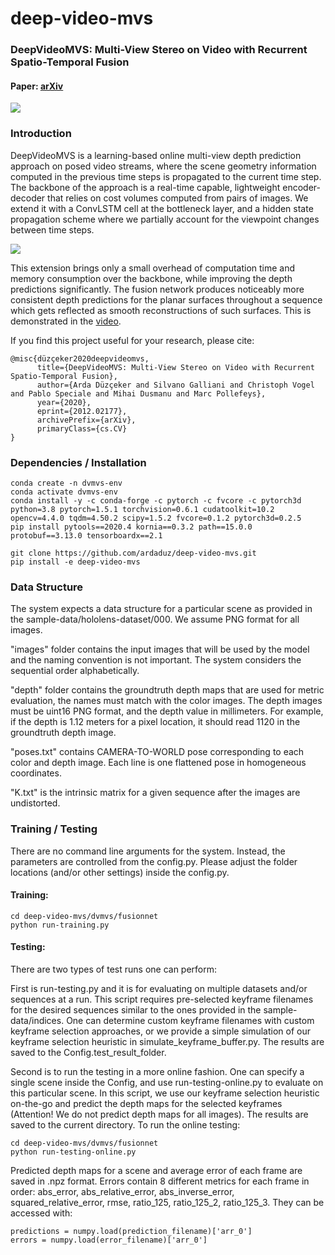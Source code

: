 # deep-video-mvs
### DeepVideoMVS: Multi-View Stereo on Video with Recurrent Spatio-Temporal Fusion

#### Paper: [arXiv](https://arxiv.org/abs/2012.02177)

![](miscellaneous/teaser.png)

### Introduction
DeepVideoMVS is a learning-based online multi-view depth prediction approach on 
posed video streams, where the scene geometry information computed in the previous 
time steps is propagated to the current time step. The backbone of the approach is a 
real-time capable, lightweight encoder-decoder that relies on cost volumes computed 
from pairs of images.  We extend it with a ConvLSTM cell at the bottleneck layer, 
and a hidden state propagation scheme where we partially account for the viewpoint 
changes between time steps.

![](miscellaneous/architecture.png)

This extension brings only a small overhead of computation time and memory consumption over the
backbone, while improving the depth predictions significantly. The fusion network produces noticeably 
more consistent depth predictions for the planar surfaces throughout a sequence which gets reflected 
as smooth reconstructions of such surfaces. This is demonstrated in the
[video](miscellaneous/deep-video-mvs-supplementary-video.mp4).

If you find this project useful for your research, please cite:
```
@misc{düzçeker2020deepvideomvs,
      title={DeepVideoMVS: Multi-View Stereo on Video with Recurrent Spatio-Temporal Fusion}, 
      author={Arda Düzçeker and Silvano Galliani and Christoph Vogel and Pablo Speciale and Mihai Dusmanu and Marc Pollefeys},
      year={2020},
      eprint={2012.02177},
      archivePrefix={arXiv},
      primaryClass={cs.CV}
}
```

### Dependencies / Installation
```
conda create -n dvmvs-env
conda activate dvmvs-env
conda install -y -c conda-forge -c pytorch -c fvcore -c pytorch3d python=3.8 pytorch=1.5.1 torchvision=0.6.1 cudatoolkit=10.2 opencv=4.4.0 tqdm=4.50.2 scipy=1.5.2 fvcore=0.1.2 pytorch3d=0.2.5
pip install pytools==2020.4 kornia==0.3.2 path==15.0.0 protobuf==3.13.0 tensorboardx==2.1

git clone https://github.com/ardaduz/deep-video-mvs.git
pip install -e deep-video-mvs
```

### Data Structure
The system expects a data structure for a particular scene as provided in the 
sample-data/hololens-dataset/000. We assume PNG format for all images.

"images" folder contains the input images that will be used by the model 
and the naming convention is not important. The system considers the sequential order
alphabetically.

"depth" folder contains the groundtruth depth maps that are used for metric evaluation,
the names must match with the color images. The depth images must be uint16 PNG format, 
and the depth value in millimeters. 
For example, if the depth is 1.12 meters for a pixel location,
it should read 1120 in the groundtruth depth image.

"poses.txt" contains CAMERA-TO-WORLD pose corresponding to each color and depth image. 
Each line is one flattened pose in homogeneous coordinates.

"K.txt" is the intrinsic matrix for a given sequence after the images are undistorted.

### Training / Testing
There are no command line arguments for the system.
Instead, the parameters are controlled from the config.py.
Please adjust the folder locations (and/or other settings) inside the config.py.

#### Training:
```
cd deep-video-mvs/dvmvs/fusionnet
python run-training.py
```
#### Testing:
There are two types of test runs one can perform:
 
First is run-testing.py and it is for evaluating on multiple datasets and/or sequences 
at a run. This script requires pre-selected keyframe filenames for the desired sequences
similar to the ones provided in the sample-data/indices.
One can determine custom keyframe filenames with custom keyframe selection approaches,
or we provide a simple simulation of our keyframe selection heuristic in
simulate_keyframe_buffer.py. The results are saved to the Config.test_result_folder.

Second is to run the testing in a more online fashion. One can specify a single scene
inside the Config, and use run-testing-online.py to evaluate on this particular scene. 
In this script, we use our keyframe selection heuristic on-the-go and predict the depth maps 
for the selected keyframes (Attention! We do not predict depth maps for all images). 
The results are saved to the current directory.
To run the online testing:
```
cd deep-video-mvs/dvmvs/fusionnet
python run-testing-online.py
``` 

Predicted depth maps for a scene and
average error of each frame are saved in .npz format. 
Errors contain 8 different metrics for each frame in order:
abs_error, abs_relative_error, abs_inverse_error, squared_relative_error, 
rmse, ratio_125, ratio_125_2, ratio_125_3. They can be accessed with:
```
predictions = numpy.load(prediction_filename)['arr_0']
errors = numpy.load(error_filename)['arr_0']
```
